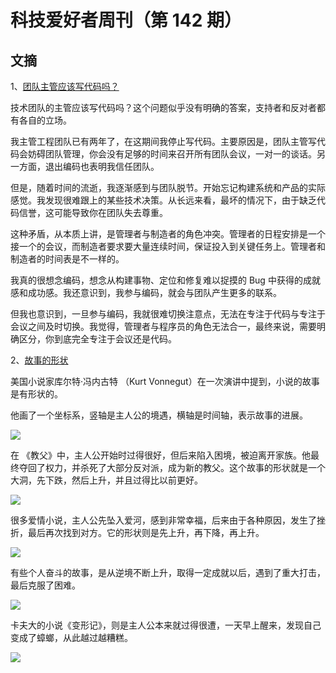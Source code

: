 # 科技爱好者周刊（第 142 期）

## 文摘

1、[团队主管应该写代码吗？](https://avoidboringpeople.substack.com/p/a-story-is-a-lie-and-a-story-is-true)

技术团队的主管应该写代码吗？这个问题似乎没有明确的答案，支持者和反对者都有各自的立场。

我主管工程团队已有两年了，在这期间我停止写代码。主要原因是，团队主管写代码会妨碍团队管理，你会没有足够的时间来召开所有团队会议，一对一的谈话。另一方面，退出编码也表明我信任团队。

但是，随着时间的流逝，我逐渐感到与团队脱节。开始忘记构建系统和产品的实际感觉。我发现很难跟上的某些技术决策。从长远来看，最坏的情况下，由于缺乏代码信誉，这可能导致你在团队失去尊重。

这种矛盾，从本质上讲，是管理者与制造者的角色冲突。管理者的日程安排是一个接一个的会议，而制造者要求要大量连续时间，保证投入到关键任务上。管理者和制造者的时间表是不一样的。

我真的很想念编码，想念从构建事物、定位和修复难以捉摸的 Bug 中获得的成就感和成功感。我还意识到，我参与编码，就会与团队产生更多的联系。

但我也意识到，一旦参与编码，我就很难切换注意点，无法在专注于代码与专注于会议之间及时切换。我觉得，管理者与程序员的角色无法合一，最终来说，需要明确区分，你到底完全专注于会议还是代码。

2、[故事的形状](https://avoidboringpeople.substack.com/p/a-story-is-a-lie-and-a-story-is-true)

美国小说家库尔特·冯内古特 （Kurt Vonnegut）在一次演讲中提到，小说的故事是有形状的。

他画了一个坐标系，竖轴是主人公的境遇，横轴是时间轴，表示故事的进展。

![](https://www.wangbase.com/blogimg/asset/202012/bg2020122809.jpg)

在 《教父》中，主人公开始时过得很好，但后来陷入困境，被迫离开家族。他最终夺回了权力，并杀死了大部分反对派，成为新的教父。这个故事的形状就是一个大洞，先下跌，然后上升，并且过得比以前更好。

![](https://www.wangbase.com/blogimg/asset/202012/bg2020122810.jpg)

很多爱情小说，主人公先坠入爱河，感到非常幸福，后来由于各种原因，发生了挫折，最后再次找到对方。它的形状则是先上升，再下降，再上升。

![](https://www.wangbase.com/blogimg/asset/202012/bg2020122811.jpg)

有些个人奋斗的故事，是从逆境不断上升，取得一定成就以后，遇到了重大打击，最后克服了困难。

![](https://www.wangbase.com/blogimg/asset/202012/bg2020122812.jpg)

卡夫大的小说《变形记》，则是主人公本来就过得很遭，一天早上醒来，发现自己变成了蟑螂，从此越过越糟糕。

![](https://www.wangbase.com/blogimg/asset/202012/bg2020122813.jpg)

